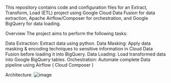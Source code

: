 This repository contains code and configuration files for an Extract, Transform, Load (ETL) project using Google Cloud Data Fusion for data extraction, Apache Airflow/Composer for orchestration, and Google BigQuery for data loading.

Overview
The project aims to perform the following tasks:

Data Extraction: Extract data using python.
Data Masking: Apply data masking & encoding techniques to sensitive information in Cloud Data Fusion before loading it into BigQuery.
Data Loading: Load transformed data into Google BigQuery tables.
Orchestration: Automate complete Data pipeline using Airflow ( Cloud Composer )

Architecture:
![image](https://github.com/1jdow/Employee-Data-Pipeline/assets/82601410/acc02bb1-e24b-4af7-84a8-fabc896ffb62)
